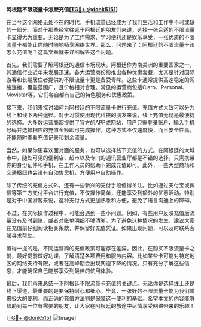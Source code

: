 **阿根廷不限流量卡怎麽充值[[TG💪+ @donk5151](https://t.me/s/donk5151)]**

在当今这个网络无处不在的时代，手机流量已经成为了我们生活和工作中不可或缺的一部分。而对于那些经常往返于阿根廷的朋友们来说，选择一张合适的不限流量卡显得尤为重要。无论是为了工作需求、学习便利还是娱乐享受，一张优质的不限流量卡都能让你随时随地畅享网络世界。那么，问题来了：阿根廷的不限流量卡该怎么充值呢？这篇文章就来详细解答这个问题。

首先，我们需要了解阿根廷的通信市场现状。阿根廷作为南美洲的重要国家之一，其通信行业近年来发展迅速。各大运营商纷纷推出各种优惠套餐，尤其是针对国际游客和长期居住者提供的不限流量卡更是备受青睐。这些卡通常提供高速稳定的网络连接，覆盖范围广，且价格相对合理。常见的运营商包括Claro、Personal、Movistar等，它们各自都有自己的特色服务和优惠政策。

接下来，我们来探讨如何为阿根廷的不限流量卡进行充值。充值方式大致可以分为线上和线下两种途径。对于习惯使用现代科技的朋友来说，线上充值无疑是最便捷的选择。大多数运营商都提供了官方的APP或网站，用户只需登录账户，输入手机号码并选择相应的充值金额即可完成操作。这种方式不仅速度快，而且安全性高，还能随时查看充值记录和剩余流量。

当然，如果你更喜欢面对面的服务，也可以选择线下充值的方式。在阿根廷的大城市中，随处可见的便利店、超市以及专门的通讯营业厅都是不错的选择。只需携带你的身份证件和手机，在工作人员的帮助下完成充值即可。此外，一些大型商场和交通枢纽也会设有自动售货机，方便用户自助操作。

除了传统的充值方式外，还有一些新兴的支付手段值得关注。比如通过支付宝或微信等第三方支付平台进行充值，不仅操作简单，还能享受到额外的优惠活动。特别是对于中国游客来说，这种支付方式更加熟悉和方便，避免了语言沟通上的障碍。

不过，在实际操作过程中，可能会遇到一些小问题。例如，有些用户反映充值后流量没有及时到账，或者对账单明细不够清晰。为了避免这种情况的发生，建议大家在充值前仔细阅读相关条款，并保留好充值凭证。如果出现问题，可以及时联系客服寻求帮助。

值得一提的是，不同运营商的充值政策可能存在差异。因此，在购买不限流量卡之前，最好提前做好功课，了解清楚各项费用和服务内容。比如某些卡可能对特定地区的网络支持有限，或者在高峰期会出现网速下降的情况。只有充分了解这些信息，才能确保自己能够享受到最佳的使用体验。

最后，我们再来总结一下阿根廷不限流量卡充值的关键点。无论你是选择线上还是线下渠道，最重要的是要保持耐心和细心。毕竟，一张好的不限流量卡能为我们带来极大的便利，而正确的充值方法则是保障这一便利的基础。希望本文的内容能够帮助到每一位有需要的朋友，让大家在阿根廷的旅途中尽情享受网络带来的乐趣！

[[TG💪+ @donk5151](https://t.me/s/donk5151) ![Image](https://i.postimg.cc/rwNCRYN7/Snipaste-2025-04-30-17-27-05.png)]